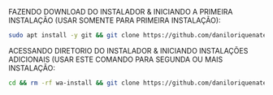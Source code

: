 FAZENDO DOWNLOAD DO INSTALADOR & INICIANDO A PRIMEIRA INSTALAÇÃO (USAR SOMENTE PARA PRIMEIRA INSTALAÇÃO):

```bash
sudo apt install -y git && git clone https://github.com/daniloriquenateste/instaladornovo01/wa-install.git && sudo chmod -R 777 wa-install && cd wa-install && sudo ./install_primaria
```

ACESSANDO DIRETORIO DO INSTALADOR & INICIANDO INSTALAÇÕES ADICIONAIS (USAR ESTE COMANDO PARA SEGUNDA OU MAIS INSTALAÇÃO:
```bash
cd && rm -rf wa-install && git clone https://github.com/daniloriquenateste/instaladornovo01/wa-install.git && sudo chmod -R 777 ./wa-install && cd ./wa-install && sudo ./install_instancia
```

